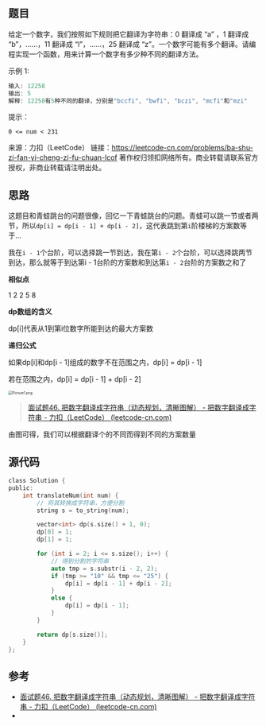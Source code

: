 ## 题目

给定一个数字，我们按照如下规则把它翻译为字符串：0 翻译成 “a” ，1 翻译成 “b”，……，11 翻译成 “l”，……，25 翻译成 “z”。一个数字可能有多个翻译。请编程实现一个函数，用来计算一个数字有多少种不同的翻译方法。

示例 1:

```C
输入: 12258
输出: 5
解释: 12258有5种不同的翻译，分别是"bccfi", "bwfi", "bczi", "mcfi"和"mzi"
```


提示：

`0 <= num < 231`

来源：力扣（LeetCode）
链接：https://leetcode-cn.com/problems/ba-shu-zi-fan-yi-cheng-zi-fu-chuan-lcof
著作权归领扣网络所有。商业转载请联系官方授权，非商业转载请注明出处。

## 思路

这题目和青蛙跳台的问题很像，回忆一下青蛙跳台的问题。青蛙可以跳一节或者两节，所以`dp[i] = dp[i - 1] + dp[i - 2]`，这代表跳到第`i`阶楼梯的方案数等于...

我在`i - 1`个台阶，可以选择跳一节到达，我在第`i - 2`个台阶，可以选择跳两节到达，那么就等于到达第i - 1台阶的方案数和到达第`i - 2`台阶的方案数之和了

**相似点**

1 2 2 5 8

**dp数组的含义**

dp[i]代表从1到第i位数字所能到达的最大方案数

**递归公式**

如果dp[i]和dp[i - 1]组成的数字不在范围之内，dp[i] = dp[i - 1]

若在范围之内，dp[i] = dp[i - 1] + dp[i - 2]

<img src="https://pic.leetcode-cn.com/e231fde16304948251633cfc65d04396f117239ea2d13896b1d2678de9067b42-Picture1.png" alt="Picture1.png" style="zoom: 50%;" />

> [面试题46. 把数字翻译成字符串（动态规划，清晰图解） - 把数字翻译成字符串 - 力扣（LeetCode） (leetcode-cn.com)](https://leetcode-cn.com/problems/ba-shu-zi-fan-yi-cheng-zi-fu-chuan-lcof/solution/mian-shi-ti-46-ba-shu-zi-fan-yi-cheng-zi-fu-chua-6/)

由图可得，我们可以根据翻译个的不同而得到不同的方案数量

## 源代码

```C
class Solution {
public:
    int translateNum(int num) {
        // 将其转换成字符串，方便分割
        string s = to_string(num);

        vector<int> dp(s.size() + 1, 0);
        dp[0] = 1;
        dp[1] = 1;

        for (int i = 2; i <= s.size(); i++) {
            // 得到分割的字符串
            auto tmp = s.substr(i - 2, 2);
            if (tmp >= "10" && tmp <= "25") {
                dp[i] = dp[i - 1] + dp[i - 2];
            }
            else {
                dp[i] = dp[i - 1];
            }
        }

        return dp[s.size()];
    }
};
```



## 参考

- [面试题46. 把数字翻译成字符串（动态规划，清晰图解） - 把数字翻译成字符串 - 力扣（LeetCode） (leetcode-cn.com)](https://leetcode-cn.com/problems/ba-shu-zi-fan-yi-cheng-zi-fu-chuan-lcof/solution/mian-shi-ti-46-ba-shu-zi-fan-yi-cheng-zi-fu-chua-6/)
- 

